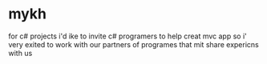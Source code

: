 # mykh
for c# projects
i'd ike to invite c# programers to help creat mvc app
so i' very exited to work with our partners of programes that mit share expericns with us
